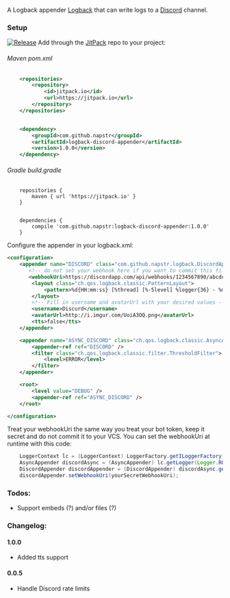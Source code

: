 A Logback appender [Logback](http://logback.qos.ch/) that can write logs to a [Discord](https://discordapp.com/) channel.

### Setup
[![Release](https://jitpack.io/v/napstr/logback-discord-appender.svg?style=flat-square)](https://jitpack.io/#napstr/logback-discord-appender)
Add through the [JitPack](https://jitpack.io/) repo to your project:
###### Maven pom.xml
```xml
    <repositories>
        <repository>
            <id>jitpack.io</id>
            <url>https://jitpack.io</url>
        </repository>
    </repositories>


    <dependency>
        <groupId>com.github.napstr</groupId>
        <artifactId>logback-discord-appender</artifactId>
        <version>1.0.0</version>
    </dependency>
```
###### Gradle build.gradle
```
    repositories {
        maven { url 'https://jitpack.io' }
    }


    dependencies {
        compile 'com.github.napstr:logback-discord-appender:1.0.0'
    }

```



Configure the appender in your logback.xml:

```xml
<configuration>
    <appender name="DISCORD" class="com.github.napstr.logback.DiscordAppender">
       <!-- do not set your webhook here if you want to commit this file to your VCS, instead look below for an example on how to set it at runtime -->
       <webhookUri>https://discordapp.com/api/webhooks/1234567890/abcdefghijklmnopqrstuvwxyz</webhookUri>
        <layout class="ch.qos.logback.classic.PatternLayout">
            <pattern>%d{HH:mm:ss} [%thread] [%-5level] %logger{36} - %msg%n```%ex{full}```</pattern>
        </layout>
        <!-- Fill in username and avatarUrl with your desired values -->
        <username>Discurd</username>
        <avatarUrl>http://i.imgur.com/UoiA3OQ.png</avatarUrl>
        <tts>false</tts>
    </appender>

    <appender name="ASYNC_DISCORD" class="ch.qos.logback.classic.AsyncAppender">
        <appender-ref ref="DISCORD" />
        <filter class="ch.qos.logback.classic.filter.ThresholdFilter">
            <level>ERROR</level>
        </filter>
    </appender>

    <root>
        <level value="DEBUG" />
        <appender-ref ref="ASYNC_DISCORD" />
    </root>

</configuration>
```

Treat your webhookUri the same way you treat your bot token, keep it secret and do not commit it to your VCS.
You can set the webhookUri at runtime with this code:

```java
    LoggerContext lc = (LoggerContext) LoggerFactory.getILoggerFactory();
    AsyncAppender discordAsync = (AsyncAppender) lc.getLogger(Logger.ROOT_LOGGER_NAME).getAppender("ASYNC_DISCORD");
    DiscordAppender discordAppender = (DiscordAppender) discordAsync.getAppender("DISCORD");
    discordAppender.setWebhookUri(yourSecretWebhookUri);
```


### Todos:
- Support embeds (?) and/or files (?)

### Changelog:

#### 1.0.0
- Added tts support

#### 0.0.5
- Handle Discord rate limits